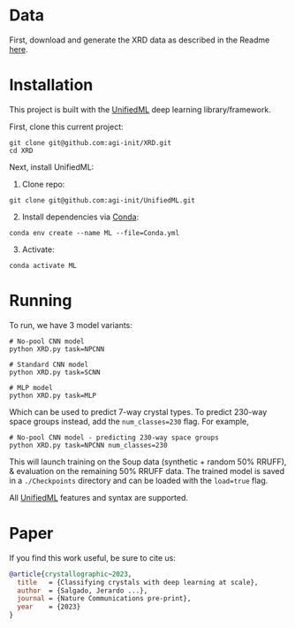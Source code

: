 # Data

First, download and generate the XRD data as described in the Readme [here](Datasets/Generated).

# Installation

This project is built with the [UnifiedML](https://github.com/AGI-init/UnifiedML) deep learning library/framework.

First, clone this current project:

```console
git clone git@github.com:agi-init/XRD.git
cd XRD
```

Next, install UnifiedML:

1. Clone repo:

```console
git clone git@github.com:agi-init/UnifiedML.git
```

2. Install dependencies via [Conda](https://docs.conda.io/en/latest/miniconda.html):

```console
conda env create --name ML --file=Conda.yml
```

3. Activate:

```console
conda activate ML
```

# Running

To run, we have 3 model variants:

```console
# No-pool CNN model
python XRD.py task=NPCNN

# Standard CNN model
python XRD.py task=SCNN

# MLP model
python XRD.py task=MLP
```

Which can be used to predict 7-way crystal types. To predict 230-way space groups instead, add the ```num_classes=230``` flag. For example,

```console
# No-pool CNN model - predicting 230-way space groups
python XRD.py task=NPCNN num_classes=230
```

This will launch training on the Soup data (synthetic + random 50% RRUFF), & evaluation on the remaining 50% RRUFF data. The trained model is saved in a ```./Checkpoints``` directory and can be loaded with the ```load=true``` flag.

All [UnifiedML](https://github.com/AGI-init/UnifiedML) features and syntax are supported.

# Paper

If you find this work useful, be sure to cite us:

```bibtex
@article{crystallographic~2023,
  title   = {Classifying crystals with deep learning at scale},
  author  = {Salgado, Jerardo ...},
  journal = {Nature Communications pre-print},
  year    = {2023}
}
```